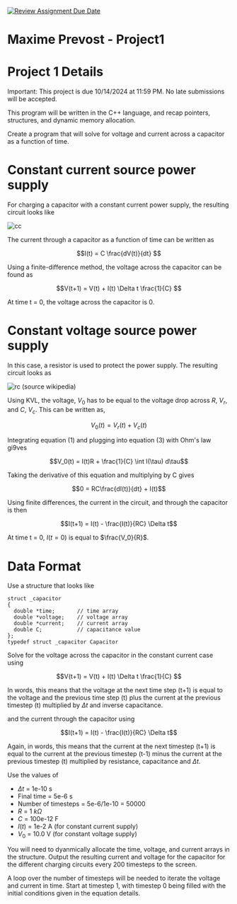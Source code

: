[![Review Assignment Due Date](https://classroom.github.com/assets/deadline-readme-button-22041afd0340ce965d47ae6ef1cefeee28c7c493a6346c4f15d667ab976d596c.svg)](https://classroom.github.com/a/0km5Hvvm)
# Maxime Prevost - Project1

# Project 1 Details
Important: This project is due 10/14/2024 at 11:59 PM.  No late submissions will be accepted.  

This program will be written in the C++ language, and recap pointers, structures, and dynamic memory allocation.

Create a program that will solve for voltage and current across a capacitor as a function of time.  

# Constant current source power supply
For charging a capacitor with a constant current power supply, the resulting circuit looks like

![cc](https://user-images.githubusercontent.com/123007812/221931749-494ce0b3-fc32-403b-9437-77c5e375d0f7.png)


The current through a capacitor as a function of time can be written as

```math
I(t) = C \frac{dV(t)}{dt}    
```

Using a finite-difference method, the voltage across the capacitor can be found as 

```math
V(t+1) = V(t) + I(t) \Delta t  \frac{1}{C}   
```

At time t = 0, the voltage across the capacitor is 0.

# Constant voltage source power supply
In this case, a resistor is used to protect the power supply.  The resulting circuit looks as

![rc](https://user-images.githubusercontent.com/123007812/221923282-443cbb78-7e5c-4881-9b94-7a3d7dae092e.PNG)
(source wikipedia)

Using KVL, the voltage, $V_0$ has to be equal to the voltage drop across $R$, $V_r$, and $C$, $V_c$.  This can be written as, 

```math
V_0(t) = V_r(t) + V_c(t)   
```

Integrating equation (1) and plugging into equation (3) with Ohm's law gi9ves
```math
V_0(t) = I(t)R + \frac{1}{C} \int I(\tau) d\tau
```

Taking the derivative of this equation and multiplying by C gives

```math
0 = RC\frac{dI(t)}{dt} + I(t)
```

Using finite differences, the current in the circuit, and through the capacitor is then

```math
I(t+1) = I(t) - \frac{I(t)}{RC} \Delta t
```

At time t = 0, $I(t=0)$ is equal to $\frac{V_0}{R}$.

# Data Format
Use a structure that looks like
```
struct _capacitor
{
  double *time;       // time array
  double *voltage;    // voltage array
  double *current;    // current array
  double C;           // capacitance value
};
typedef struct _capacitor Capacitor
```

Solve for the voltage across the capacitor in the constant current case using 

```math
V(t+1) = V(t) + I(t) \Delta t  \frac{1}{C}   
```

In words, this means that the voltage at the next time step (t+1) is equal to the voltage and the previous time step (t) plus the current at the previous timestep (t) multiplied by $\Delta t$ and inverse capacitance.

and the current through the capacitor using 

```math
I(t+1) = I(t) - \frac{I(t)}{RC} \Delta t
```
Again, in words, this means that the current at the next timestep (t+1) is equal to the current at the previous timestep (t-1) minus the current at the previous timestep (t) multiplied by resistance, capacitance and $\Delta t$.

Use the values of 
  - $\Delta t$ = 1e-10 s
  - Final time = 5e-6 s
  - Number of timesteps = 5e-6/1e-10 = 50000
  - $R$ = 1 $k\Omega$
  - $C$ = 100e-12 F
  - $I(t)$ = 1e-2 A (for constant current supply)
  - $V_0$ = 10.0 V  (for constant voltage supply)
  
You will need to dyanmically allocate the time, voltage, and current arrays in the structure.  Output the resulting current and voltage for the capacitor for the different charging circuits every 200 timesteps to the screen.

A loop over the number of timesteps will be needed to iterate the voltage and current in time.  Start at timestep 1, with timestep 0 being filled with the initial conditions given in the equation details.
  

